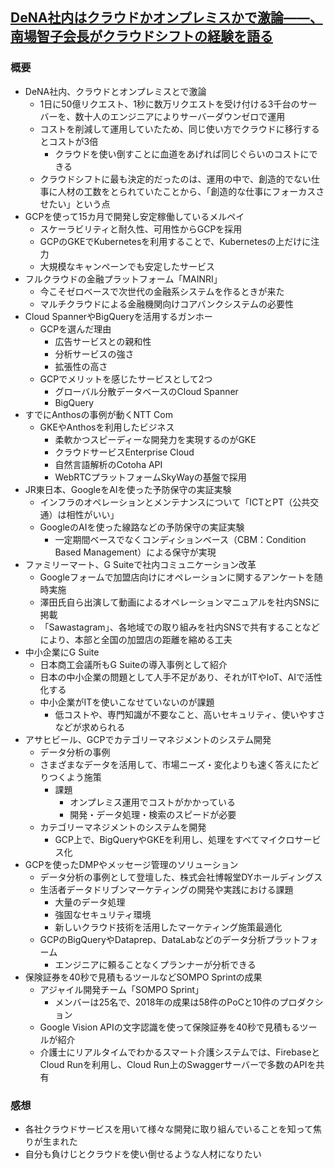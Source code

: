 ## [DeNA社内はクラウドかオンプレミスかで激論――、南場智子会長がクラウドシフトの経験を語る](https://headlines.yahoo.co.jp/hl?a=20190808-00000067-impress-sci)
### 概要
- DeNA社内、クラウドとオンプレミスとで激論
  - 1日に50億リクエスト、1秒に数万リクエストを受け付ける3千台のサーバーを、数十人のエンジニアによりサーバーダウンゼロで運用
  - コストを削減して運用していたため、同じ使い方でクラウドに移行するとコストが3倍
    - クラウドを使い倒すことに血道をあげれば同じぐらいのコストにできる
  - クラウドシフトに最も決定的だったのは、運用の中で、創造的でない仕事に人材の工数をとられていたことから、「創造的な仕事にフォーカスさせたい」という点
- GCPを使って15カ月で開発し安定稼働しているメルペイ
  - スケーラビリティと耐久性、可用性からGCPを採用
  - GCPのGKEでKubernetesを利用することで、Kubernetesの上だけに注力
  - 大規模なキャンペーンでも安定したサービス
- フルクラウドの金融プラットフォーム「MAINRI」
  - 今こそゼロベースで次世代の金融系システムを作るときが来た
  - マルチクラウドによる金融機関向けコアバンクシステムの必要性
- Cloud SpannerやBigQueryを活用するガンホー
  - GCPを選んだ理由
    - 広告サービスとの親和性
    - 分析サービスの強さ
    - 拡張性の高さ
  - GCPでメリットを感じたサービスとして2つ
    - グローバル分散データベースのCloud Spanner
    - BigQuery
- すでにAnthosの事例が動くNTT Com
  - GKEやAnthosを利用したビジネス
    - 柔軟かつスピーディーな開発力を実現するのがGKE
    - クラウドサービスEnterprise Cloud
    - 自然言語解析のCotoha API
    - WebRTCプラットフォームSkyWayの基盤で採用
- JR東日本、GoogleをAIを使った予防保守の実証実験
  - インフラのオペレーションとメンテナンスについて「ICTとPT（公共交通）は相性がいい」
  - GoogleのAIを使った線路などの予防保守の実証実験
    - 一定期間ベースでなくコンディションベース（CBM：Condition Based Management）による保守が実現
- ファミリーマート、G Suiteで社内コミュニケーション改革
  - Googleフォームで加盟店向けにオペレーションに関するアンケートを随時実施
  - 澤田氏自ら出演して動画によるオペレーションマニュアルを社内SNSに掲載
  - 「Sawastagram」、各地域での取り組みを社内SNSで共有することなどにより、本部と全国の加盟店の距離を縮める工夫
- 中小企業にG Suite
  - 日本商工会議所もG Suiteの導入事例として紹介
  - 日本の中小企業の問題として人手不足があり、それがITやIoT、AIで活性化する
  - 中小企業がITを使いこなせていないのが課題
    - 低コストや、専門知識が不要なこと、高いセキュリティ、使いやすさなどが求められる
- アサヒビール、GCPでカテゴリーマネジメントのシステム開発
  - データ分析の事例
  - さまざまなデータを活用して、市場ニーズ・変化よりも速く答えにたどりつくよう施策
    - 課題
      - オンプレミス運用でコストがかかっている
      - 開発・データ処理・検索のスピードが必要
  - カテゴリーマネジメントのシステムを開発
    - GCP上で、BigQueryやGKEを利用し、処理をすべてマイクロサービス化
- GCPを使ったDMPやメッセージ管理のソリューション
  - データ分析の事例として登壇した、株式会社博報堂DYホールディングス
  - 生活者データドリブンマーケティングの開発や実践における課題
    - 大量のデータ処理
    - 強固なセキュリティ環境
    - 新しいクラウド技術を活用したマーケティング施策最適化
  - GCPのBigQueryやDataprep、DataLabなどのデータ分析プラットフォーム
    - エンジニアに頼ることなくプランナーが分析できる
- 保険証券を40秒で見積もるツールなどSOMPO Sprintの成果
  - アジャイル開発チーム「SOMPO Sprint」
    - メンバーは25名で、2018年の成果は58件のPoCと10件のプロダクション
  - Google Vision APIの文字認識を使って保険証券を40秒で見積もるツールが紹介
  - 介護士にリアルタイムでわかるスマート介護システムでは、FirebaseとCloud Runを利用し、Cloud Run上のSwaggerサーバーで多数のAPIを共有

### 感想
- 各社クラウドサービスを用いて様々な開発に取り組んでいることを知って焦りが生まれた
- 自分も負けじとクラウドを使い倒せるような人材になりたい
